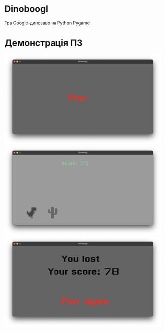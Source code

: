 # Dinoboogl
Гра Google-динозавр на Python Pygame

# Демонстрація ПЗ
<img src='app_photos/1.png'>
<img src='app_photos/2.png'>
<img src='app_photos/3.png'>
